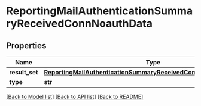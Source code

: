 # ReportingMailAuthenticationSummaryReceivedConnNoauthData

## Properties
Name | Type | Description | Notes
------------ | ------------- | ------------- | -------------
**result_set** | [**ReportingMailAuthenticationSummaryReceivedConnNoauthDataResultSet**](ReportingMailAuthenticationSummaryReceivedConnNoauthDataResultSet.md) |  | [optional] 
**type** | **str** |  | [optional] 

[[Back to Model list]](../README.md#documentation-for-models) [[Back to API list]](../README.md#documentation-for-api-endpoints) [[Back to README]](../README.md)

